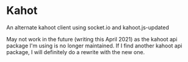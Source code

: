 # Kahot

An alternate kahoot client using socket.io and kahoot.js-updated

May not work in the future (writing this April 2021) as the kahoot api package I'm using is no longer maintained. If I find another kahoot api package, I will definitely do a rewrite with the new one. 